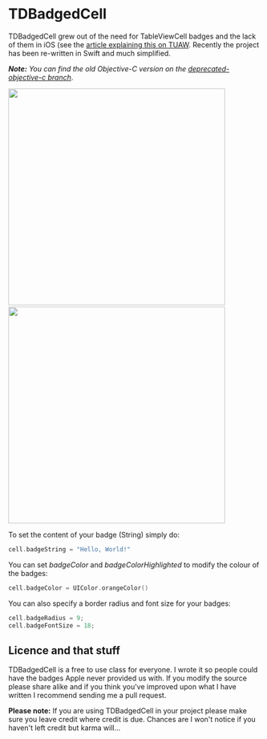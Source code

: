 # TDBadgedCell
TDBadgedCell grew out of the need for TableViewCell badges and the lack of them in iOS (see the [article explaining this on TUAW](http://www.tuaw.com/2010/01/07/iphone-devsugar-simple-table-badges/). Recently the project has been re-written in Swift and much simplified.

***Note:*** *You can find the old Objective-C version on the [deprecated-objective-c branch](https://github.com/tmdvs/TDBadgedCell/tree/deprecated-objective-c)*.

<img src="http://up.tmdvs.me/hOlw/d" width="432">&nbsp;
<img src="http://up.tmdvs.me/hVRS/d" width="432">

To set the content of your badge (String) simply do:

```Swift
cell.badgeString = "Hello, World!"
```

You can set _badgeColor_ and _badgeColorHighlighted_ to modify the colour of the badges:

```Swift
cell.badgeColor = UIColor.orangeColor()
```

You can also specify a border radius and font size for your badges:

```Swift
cell.badgeRadius = 9;
cell.badgeFontSize = 18;
```

## Licence and that stuff
TDBadgedCell is a free to use class for everyone. I wrote it so people could have the badges Apple never provided us with. If you modify the source please share alike and if you think you've improved upon what I have written I recommend sending me a pull request.

**Please note:** If you are using TDBadgedCell in your project please make sure you leave credit where credit is due. Chances are I won't notice if you haven't left credit but karma will…
